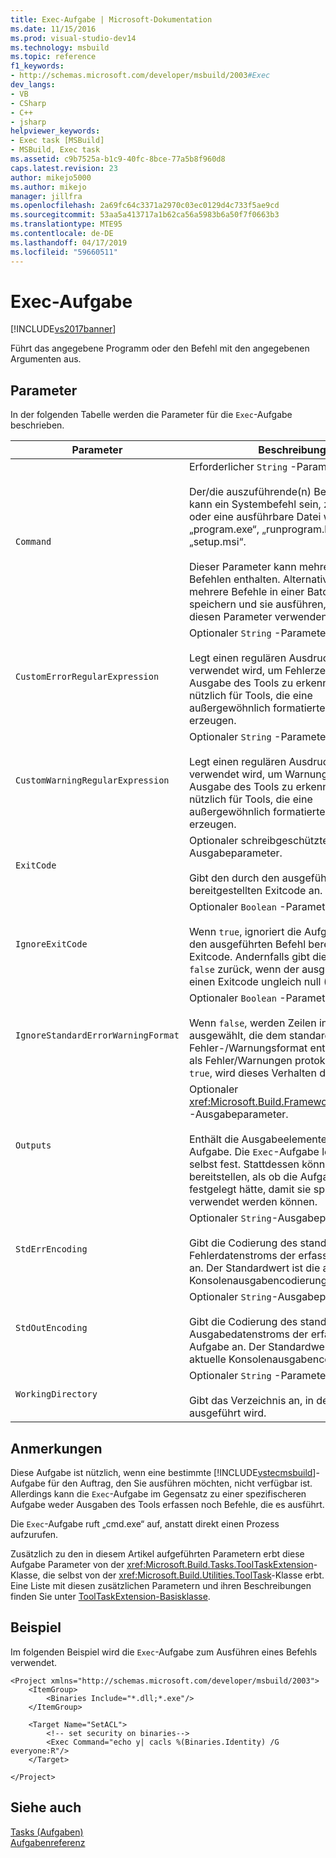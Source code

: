 ```yaml
---
title: Exec-Aufgabe | Microsoft-Dokumentation
ms.date: 11/15/2016
ms.prod: visual-studio-dev14
ms.technology: msbuild
ms.topic: reference
f1_keywords:
- http://schemas.microsoft.com/developer/msbuild/2003#Exec
dev_langs:
- VB
- CSharp
- C++
- jsharp
helpviewer_keywords:
- Exec task [MSBuild]
- MSBuild, Exec task
ms.assetid: c9b7525a-b1c9-40fc-8bce-77a5b8f960d8
caps.latest.revision: 23
author: mikejo5000
ms.author: mikejo
manager: jillfra
ms.openlocfilehash: 2a69fc64c3371a2970c03ec0129d4c733f5ae9cd
ms.sourcegitcommit: 53aa5a413717a1b62ca56a5983b6a50f7f0663b3
ms.translationtype: MTE95
ms.contentlocale: de-DE
ms.lasthandoff: 04/17/2019
ms.locfileid: "59660511"
---
```

# <a name="exec-task"></a>Exec-Aufgabe
[!INCLUDE[vs2017banner](../includes/vs2017banner.md)]

Führt das angegebene Programm oder den Befehl mit den angegebenen Argumenten aus.  
  
## <a name="parameters"></a>Parameter  
 In der folgenden Tabelle werden die Parameter für die `Exec`-Aufgabe beschrieben.  
  
|Parameter|Beschreibung|  
|---------------|-----------------|  
|`Command`|Erforderlicher `String` -Parameter.<br /><br /> Der/die auszuführende(n) Befehl(e). Dies kann ein Systembefehl sein, z.B. „attrib“, oder eine ausführbare Datei wie „program.exe“, „runprogram.bat“ oder „setup.msi“.<br /><br /> Dieser Parameter kann mehrere Zeilen mit Befehlen enthalten. Alternativ können Sie mehrere Befehle in einer Batchdatei speichern und sie ausführen, indem Sie diesen Parameter verwenden.|  
|`CustomErrorRegularExpression`|Optionaler `String` -Parameter.<br /><br /> Legt einen regulären Ausdruck fest, der verwendet wird, um Fehlerzeilen in der Ausgabe des Tools zu erkennen. Dies ist nützlich für Tools, die eine außergewöhnlich formatierte Ausgabe erzeugen.|  
|`CustomWarningRegularExpression`|Optionaler `String` -Parameter.<br /><br /> Legt einen regulären Ausdruck fest, der verwendet wird, um Warnungszeilen in der Ausgabe des Tools zu erkennen. Dies ist nützlich für Tools, die eine außergewöhnlich formatierte Ausgabe erzeugen.|  
|`ExitCode`|Optionaler schreibgeschützter `Int32`-Ausgabeparameter.<br /><br /> Gibt den durch den ausgeführten Befehl bereitgestellten Exitcode an.|  
|`IgnoreExitCode`|Optionaler `Boolean` -Parameter.<br /><br /> Wenn `true`, ignoriert die Aufgabe den durch den ausgeführten Befehl bereitgestellten Exitcode. Andernfalls gibt die Aufgabe `false` zurück, wenn der ausgeführte Befehl einen Exitcode ungleich null (0) zurückgibt.|  
|`IgnoreStandardErrorWarningFormat`|Optionaler `Boolean` -Parameter.<br /><br /> Wenn `false`, werden Zeilen in der Ausgabe ausgewählt, die dem standardmäßigen Fehler-/Warnungsformat entsprechen, und als Fehler/Warnungen protokolliert. Wenn `true`, wird dieses Verhalten deaktiviert.|  
|`Outputs`|Optionaler <xref:Microsoft.Build.Framework.ITaskItem>`[]` -Ausgabeparameter.<br /><br /> Enthält die Ausgabeelemente aus der Aufgabe. Die `Exec`-Aufgabe legt diese nicht selbst fest. Stattdessen können Sie sie so bereitstellen, als ob die Aufgabe sie festgelegt hätte, damit sie später im Projekt verwendet werden können.|  
|`StdErrEncoding`|Optionaler `String`-Ausgabeparameter.<br /><br /> Gibt die Codierung des standardmäßigen Fehlerdatenstroms der erfassten Aufgabe an. Der Standardwert ist die aktuelle Konsolenausgabencodierung.|  
|`StdOutEncoding`|Optionaler `String`-Ausgabeparameter.<br /><br /> Gibt die Codierung des standardmäßigen Ausgabedatenstroms der erfassten Aufgabe an. Der Standardwert ist die aktuelle Konsolenausgabencodierung.|  
|`WorkingDirectory`|Optionaler `String` -Parameter.<br /><br /> Gibt das Verzeichnis an, in dem der Befehl ausgeführt wird.|  
  
## <a name="remarks"></a>Anmerkungen  
 Diese Aufgabe ist nützlich, wenn eine bestimmte [!INCLUDE[vstecmsbuild](../includes/vstecmsbuild-md.md)]-Aufgabe für den Auftrag, den Sie ausführen möchten, nicht verfügbar ist. Allerdings kann die `Exec`-Aufgabe im Gegensatz zu einer spezifischeren Aufgabe weder Ausgaben des Tools erfassen noch Befehle, die es ausführt.  
  
 Die `Exec`-Aufgabe ruft „cmd.exe“ auf, anstatt direkt einen Prozess aufzurufen.  
  
 Zusätzlich zu den in diesem Artikel aufgeführten Parametern erbt diese Aufgabe Parameter von der <xref:Microsoft.Build.Tasks.ToolTaskExtension>-Klasse, die selbst von der <xref:Microsoft.Build.Utilities.ToolTask>-Klasse erbt. Eine Liste mit diesen zusätzlichen Parametern und ihren Beschreibungen finden Sie unter [ToolTaskExtension-Basisklasse](../msbuild/tooltaskextension-base-class.md).  
  
## <a name="example"></a>Beispiel  
 Im folgenden Beispiel wird die `Exec`-Aufgabe zum Ausführen eines Befehls verwendet.  
  
```  
<Project xmlns="http://schemas.microsoft.com/developer/msbuild/2003">  
    <ItemGroup>  
        <Binaries Include="*.dll;*.exe"/>  
    </ItemGroup>  
  
    <Target Name="SetACL">  
        <!-- set security on binaries-->  
        <Exec Command="echo y| cacls %(Binaries.Identity) /G everyone:R"/>  
    </Target>  
  
</Project>  
```  
  
## <a name="see-also"></a>Siehe auch  
 [Tasks (Aufgaben)](../msbuild/msbuild-tasks.md)   
 [Aufgabenreferenz](../msbuild/msbuild-task-reference.md)
